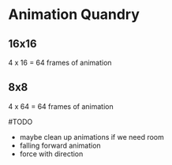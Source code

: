 Animation Quandry
=================

## 16x16
4 x 16 = 64 frames of animation

## 8x8
4 x 64 = 64 frames of animation


#TODO 
- maybe clean up animations if we need room
- falling forward animation
- force with direction
